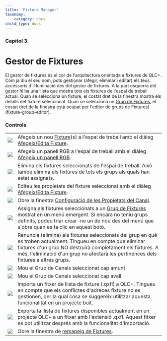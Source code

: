 ```yaml
---
title: 'Fixture Manager'
taxonomy:
    category: docs
child_type: docs
---
```


### Capítol 3

# Gestor de Fixtures
El gestor de fixtures és el cor de l'arquitectura orientada a fixtures de QLC+. Com ja diu el seu nom, pots gestionar (afegir, eliminar i editar) els teus accessoris d'il·luminació des del gestor de fixtures. A la part esquerra del gestor hi ha una llista que mostra tots els fixtures de l'espai de treball actual. Quan se selecciona un fixture, el costat dret de la finestra mostra els detalls del fixture seleccionat. Quan se selecciona un [Grup de Fixtures](/basics/glossary-and-concepts#fixture-group), el costat dret de la finestra està ocupat per l'editor de grups de Fixtures](fixture-group-editor).

### Controls

|     |     |
| --- | --- |
| ![](/basics/edit_add.png) | Afegeix un nou [Fixture](/basics/glossary-and-concepts#fixtures)(s) a l'espai de treball amb el diàleg [Afegeix/Edita Fixture](add-edit-fixtures). |
| ![](/basics/rgbpanel.png) | Afegeix un panell RGB a l'espai de treball amb el diàleg [Afegeix un panell RGB](add-rgb-panel). |
| ![](/basics/edit_remove.png) | Elimina els fixtures seleccionats de l'espai de treball. Això també elimina els fixtures de tots els grups als quals han estat assignats. |
| ![](/basics/configure.png) | Editeu les propietats del fixture seleccionat amb el diàleg [Afegeix/Edita Fixture](add-edit-fixtures). |
| ![](/basics/fade.png) | Obre la finestra [Configuració de les Propietats del Canal](channel-properties). |
| ![](/basics/group.png) | Assigna els fixtures seleccionats a un  [Grup de Fixtures](/basics/glossary-and-concepts#fixture-group) mostrat en un menú emergent. Si encara no teniu grups definits, podeu triar crear-ne un de nou des del menú que s'obre quan es fa clic en aquest botó. |
| ![](/basics/ungroup.png) | Renuncia (elimina) els fixtures seleccionats del grup en què es troben actualment. Tingueu en compte que eliminar fixtures d'un grup NO destruirà completament els fixtures. A més, l'eliminació d'un grup no afectarà les pertinences dels fixtures a altres grups. |
| ![](/basics/up.png) | Mou el Grup de Canals seleccionat cap amunt |
| ![](/basics/down.png) | Mou el Grup de Canals seleccionat cap avall |
| ![](/basics/fileimport.png) | Importa un fitxer de llista de fixture (.qxfl) a QLC+. Tingueu en compte que els conflictes d'adreces fixture no es gestionen, per la qual cosa se suggereix utilitzar aquesta funcionalitat en un projecte buit. |
| ![](/basics/fileexport.png) | Exporta la llista de fixtures disponibles actualment en un projecte QLC+ a un fitxer amb l'extensió .qxfl. Aquest fitxer es pot utilitzar després amb la funcionalitat d'importació. |
| ![](/basics/remap.png) | Obre la finestra de [remapeig de Fixtures](fixture-remapping). |
